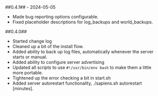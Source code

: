 ##0.4.1## - 2024-05-05
- Made bug reporting options configurable.
- Fixed placeholder descriptions for log_backups and world_backups.

##0.4.0##
- Started change log
- Cleaned up a bit of the install flow.
- Added ability to back up log files, automatically whenever the server starts or manual.
- Added ability to configure server advertising
- Updated all scripts to use ``#!/usr/bin/env bash`` to make them a little more portable.
- Tightened up the error checking a bit in start.sh
- Added server autorestart functionality, ./sapiens.sh autorestart [minutes].
